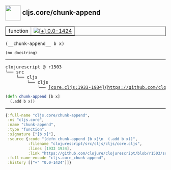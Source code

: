 ## <img width="48px" valign="middle" src="http://i.imgur.com/Hi20huC.png"> cljs.core/chunk-append

 <table border="1">
<tr>
<td>function</td>
<td><a href="https://github.com/cljsinfo/api-refs/tree/0.0-1424"><img valign="middle" alt="[+] 0.0-1424" src="https://img.shields.io/badge/+-0.0--1424-lightgrey.svg"></a> </td>
</tr>
</table>

 <samp>
(__chunk-append__ b x)<br>
</samp>

```
(no docstring)
```

---

 <pre>
clojurescript @ r1503
└── src
    └── cljs
        └── cljs
            └── <ins>[core.cljs:1933-1934](https://github.com/clojure/clojurescript/blob/r1503/src/cljs/cljs/core.cljs#L1933-L1934)</ins>
</pre>

```clj
(defn chunk-append [b x]
  (.add b x))
```


---

```clj
{:full-name "cljs.core/chunk-append",
 :ns "cljs.core",
 :name "chunk-append",
 :type "function",
 :signature ["[b x]"],
 :source {:code "(defn chunk-append [b x]\n  (.add b x))",
          :filename "clojurescript/src/cljs/cljs/core.cljs",
          :lines [1933 1934],
          :link "https://github.com/clojure/clojurescript/blob/r1503/src/cljs/cljs/core.cljs#L1933-L1934"},
 :full-name-encode "cljs.core_chunk-append",
 :history [["+" "0.0-1424"]]}

```
